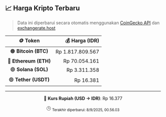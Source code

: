 

<!-- HARGA_KRIPTO -->
## 📈 Harga Kripto Terbaru

> Data ini diperbarui secara otomatis menggunakan [CoinGecko API](https://www.coingecko.com/) dan [exchangerate.host](https://exchangerate.host/)

<div align="center">

| 🪙 Token | 💰 Harga (IDR) |
|:------:|---------------:|
| 🟠 **Bitcoin (BTC)**   | Rp 1.817.809.567 |
| 🔵 **Ethereum (ETH)**  | Rp 70.054.161 |
| 🟣 **Solana (SOL)**    | Rp 3.311.358 |
| 🟢 **Tether (USDT)**   | Rp 16.381 |

---

💱 **Kurs Rupiah (USD → IDR)**: Rp 16.377

🕒 <sub>Terakhir diperbarui: 8/9/2025, 00.56.03</sub>

</div>
<!-- /HARGA_KRIPTO -->
